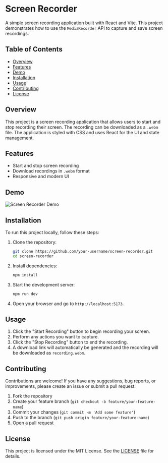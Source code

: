 # Screen Recorder

A simple screen recording application built with React and Vite. This project demonstrates how to use the `MediaRecorder` API to capture and save screen recordings.

## Table of Contents

- [Overview](#overview)
- [Features](#features)
- [Demo](#demo)
- [Installation](#installation)
- [Usage](#usage)
- [Contributing](#contributing)
- [License](#license)

## Overview

This project is a screen recording application that allows users to start and stop recording their screen. The recording can be downloaded as a `.webm` file. The application is styled with CSS and uses React for the UI and state management.

## Features

- Start and stop screen recording
- Download recordings in `.webm` format
- Responsive and modern UI

## Demo

![Screen Recorder Demo](https://img.freepik.com/free-photo/painting-mountain-lake-with-mountain-background_188544-9126.jpg?size=626&ext=jpg&ga=GA1.1.1788614524.1701907200&semt=ais)

## Installation

To run this project locally, follow these steps:

1. Clone the repository:
    ```bash
    git clone https://github.com/your-username/screen-recorder.git
    cd screen-recorder
    ```

2. Install dependencies:
    ```bash
    npm install
    ```

3. Start the development server:
    ```bash
    npm run dev
    ```

4. Open your browser and go to `http://localhost:5173`.

## Usage

1. Click the "Start Recording" button to begin recording your screen.
2. Perform any actions you want to capture.
3. Click the "Stop Recording" button to end the recording.
4. A download link will automatically be generated and the recording will be downloaded as `recording.webm`.

## Contributing

Contributions are welcome! If you have any suggestions, bug reports, or improvements, please create an issue or submit a pull request.

1. Fork the repository
2. Create your feature branch (`git checkout -b feature/your-feature-name`)
3. Commit your changes (`git commit -m 'Add some feature'`)
4. Push to the branch (`git push origin feature/your-feature-name`)
5. Open a pull request

## License

This project is licensed under the MIT License. See the [LICENSE](LICENSE) file for details.
